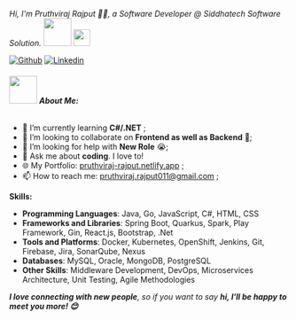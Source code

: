<!-- GitHub Profile -->
<p><em>Hi, I'm Pruthviraj Rajput 🙏🏻, a Software Developer @ Siddhatech Software Solution.
<img src="https://media.giphy.com/media/12oufCB0MyZ1Go/giphy.gif" width="50">
<img src="https://media.giphy.com/media/WUlplcMpOCEmTGBtBW/giphy.gif" width="30"> 
</em></p>

<!-- Badges -->
[![Github](https://img.shields.io/badge/-Github-000?style=flat&logo=Github&logoColor=white)](https://github.com/pruthvi7384)
[![Linkedin](https://img.shields.io/badge/-LinkedIn-blue?style=flat&logo=Linkedin&logoColor=white)](https://www.linkedin.com/in/pruthviraj-rajput-131ba61b4/)

<!-- About Me Section -->
###### <img src="https://media.giphy.com/media/VgCDAzcKvsR6OM0uWg/giphy.gif" width="50"> **About Me:**

- 🌱 I’m currently learning **C#/.NET** ;
- 👯 I’m looking to collaborate on **Frontend as well as Backend** 🤝;
- 🤔 I’m looking for help with **New Role** 😭;
- 💬 Ask me about **coding**. I love to!
- 🌐 My Portfolio: [pruthviraj-rajput.netlify.app](https://pruthviraj-rajput.netlify.app) ;
- 📫 How to reach me: [pruthviraj.rajput011@gmail.com](mailto:pruthviraj.rajput011@gmail.com) ;

<!-- Languages, Frameworks, and Tools Section -->
**Skills:**

- **Programming Languages**: Java, Go, JavaScript, C#, HTML, CSS
- **Frameworks and Libraries**: Spring Boot, Quarkus, Spark, Play Framework, Gin, React.js, Bootstrap, .Net
- **Tools and Platforms**: Docker, Kubernetes, OpenShift, Jenkins, Git, Firebase, Jira, SonarQube, Nexus
- **Databases**: MySQL, Oracle, MongoDB, PostgreSQL
- **Other Skills**: Middleware Development, DevOps, Microservices Architecture, Unit Testing, Agile Methodologies

<em><b>I love connecting with new people</b>, so if you want to say <b>hi, I'll be happy to meet you more! 😊</b></em>
